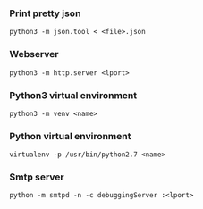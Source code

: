 ### Print pretty json
```
python3 -m json.tool < <file>.json
```

### Webserver
```
python3 -m http.server <lport>
```

### Python3 virtual environment
```
python3 -m venv <name>
```

### Python virtual environment
```
virtualenv -p /usr/bin/python2.7 <name>
```

### Smtp server
```
python -m smtpd -n -c debuggingServer :<lport>
```

